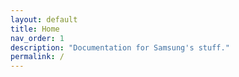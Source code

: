 ```yaml
---
layout: default
title: Home
nav_order: 1
description: "Documentation for Samsung's stuff."
permalink: /
---
```

